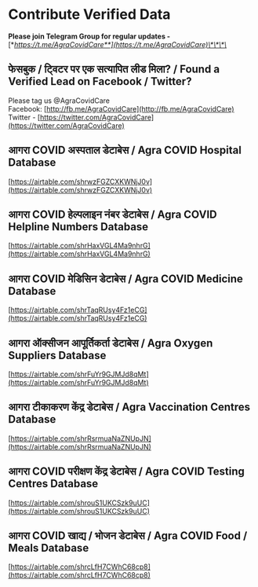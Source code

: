 # Contribute Verified Data

**Please join Telegram Group for regular updates -** [**https://t.me/AgraCovidCare**](https://t.me/AgraCovidCare)\*\*\*\*

## फेसबुक / ट्विटर पर एक सत्यापित लीड मिला? / Found a Verified Lead on Facebook / Twitter?

Please tag us @AgraCovidCare  
Facebook: [http://fb.me/AgraCovidCare](http://fb.me/AgraCovidCare)  
Twitter - [https://twitter.com/AgraCovidCare](https://twitter.com/AgraCovidCare)

## आगरा COVID अस्पताल डेटाबेस / Agra COVID Hospital Database

[https://airtable.com/shrwzFGZCXKWNjJ0v](https://airtable.com/shrwzFGZCXKWNjJ0v)

## आगरा COVID हेल्पलाइन नंबर डेटाबेस / Agra COVID Helpline Numbers Database

[https://airtable.com/shrHaxVGL4Ma9nhrG](https://airtable.com/shrHaxVGL4Ma9nhrG)

## आगरा COVID मेडिसिन डेटाबेस / Agra COVID Medicine Database

[https://airtable.com/shrTaqRUsy4Fz1eCG](https://airtable.com/shrTaqRUsy4Fz1eCG)

## आगरा ऑक्सीजन आपूर्तिकर्ता डेटाबेस / Agra Oxygen Suppliers Database

[https://airtable.com/shrFuYr9GJMJd8qMt](https://airtable.com/shrFuYr9GJMJd8qMt)

## आगरा टीकाकरण केंद्र डेटाबेस / Agra Vaccination Centres Database

[https://airtable.com/shrRsrmuaNaZNUpJN](https://airtable.com/shrRsrmuaNaZNUpJN)

## आगरा COVID परीक्षण केंद्र डेटाबेस / Agra COVID Testing Centres Database

[https://airtable.com/shrouS1UKCSzk9uUC](https://airtable.com/shrouS1UKCSzk9uUC)

## आगरा COVID खाद्य / भोजन डेटाबेस  / Agra COVID Food / Meals Database

[https://airtable.com/shrcLfH7CWhC68cp8](https://airtable.com/shrcLfH7CWhC68cp8)

